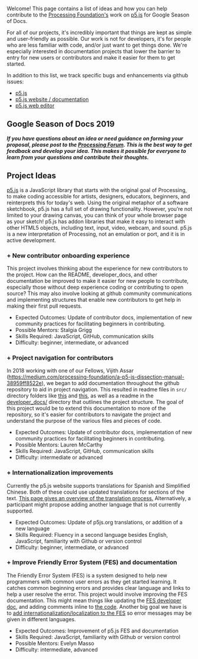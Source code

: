 Welcome! This page contains a list of ideas and how you can help contribute to the [Processing Foundation's](https://processingfoundation.org/) work on [p5.js](http://p5js.org) for Google Season of Docs.

For all of our projects, it's incredibly important that things are kept as simple and user-friendly as possible. Our work is not for developers, it's for people who are less familiar with code, and/or just want to get things done. We're especially interested in documentation projects that lower the barrier to entry for new users or contributors and make it easier for them to get started.

In addition to this list, we track specific bugs and enhancements via github issues:
* [p5.js](https://github.com/processing/p5.js/issues)
* [p5.js website / documentation](https://github.com/processing/p5.js-website/issues)
* [p5.js web editor](https://github.com/processing/p5.js-web-editor)

## Google Season of Docs 2019

_**If you have questions about an idea or need guidance on forming your proposal, please post to the [Processing Forum](https://discourse.processing.org/c/season-of-docs). This is the best way to get feedback and develop your idea. This makes it possible for everyone to learn from your questions and contribute their thoughts.**_

## Project Ideas

[p5.js](http://p5js.org) is a JavaScript library that starts with the original goal of Processing, to make coding accessible for artists, designers, educators, beginners, and reinterprets this for today's web. Using the original metaphor of a software sketchbook, p5.js has a full set of drawing functionality. However, you’re not limited to your drawing canvas, you can think of your whole browser page as your sketch! p5.js has addon libraries that make it easy to interact with other HTML5 objects, including text, input, video, webcam, and sound. p5.js is a new interpretation of Processing, not an emulation or port, and it is in active development.

### + New contributor onboarding experience
This project involves thinking about the experience for new contributors to the project. How can the README, developer_docs, and other documentation be improved to make it easier for new people to contribute, especially those without deep experience coding or contributing to open source? This may also involve looking at github community communications and implementing structures that enable new contributors to get help in making their first pull requests.
* Expected Outcomes: Update of contributor docs, implementation of new community practices for facilitating beginners in contributing.
* Possible Mentors: Stalgia Grigg
* Skills Required: JavaScript, GitHub, communication skills
* Difficulty: beginner, intermediate, or advanced

### + Project navigation for contributors
In 2018 working with one of our Fellows, Vijith Assar (https://medium.com/processing-foundation/a-p5-js-dissection-manual-38959ff8522e), we began to add documentation throughout the github repository to aid in project navigation. This resulted in readme files in `src/` directory folders like [this](https://github.com/processing/p5.js/tree/master/src) and [this](https://github.com/processing/p5.js/tree/master/src/core), as well as a readme in the [developer_docs/](https://github.com/processing/p5.js/tree/master/developer_docs) directory that outlines the project structure. The goal of this project would be to extend this documentation to more of the repository, so it's easier for contributors to navigate the project and understand the purpose of the various files and pieces of code.
* Expected Outcomes: Update of contributor docs, implementation of new community practices for facilitating beginners in contributing.
* Possible Mentors: Lauren McCarthy
* Skills Required: JavaScript, GitHub, communication skills
* Difficulty: intermediate or advanced


### + Internationalization improvements
Currently the p5.js website supports translations for Spanish and Simplified Chinese. Both of these could use updated translations for sections of the text. [This page gives an overview of the translation process.](https://github.com/processing/p5.js-website/blob/master/contributor_docs/i18n_contribution.md) Alternatively, a participant might propose adding another language that is not currently supported.
* Expected Outcomes: Update of p5js.org translations, or addition of a new language
* Skills Required: Fluency in a second language besides English, JavaScript, familiarity with Github or version control
* Difficulty: beginner, intermediate, or advanced

### + Improve Friendly Error System (FES) and documentation
The Friendly Error System (FES) is a system designed to help new programmers with common user errors as they get started learning. It catches common beginning errors and provides clear language and links to help a user resolve the error. This project would involve improving the FES documentation. This might mean things like updating the [FES developer doc](https://github.com/processing/p5.js/blob/master/developer_docs/friendly_error_system.md), and adding comments inline to [the code](https://github.com/processing/p5.js/blob/master/src/core/error_helpers.js). Another big goal we have is to [add internationalization/localization to the FES](https://github.com/processing/p5.js/issues/3390) so error messages may be given in different languages.
* Expected Outcomes: Improvement of p5.js FES and documentation
* Skills Required: JavaScript, familiarity with Github or version control
* Possible Mentors: Evelyn Masso
* Difficulty: intermediate, advanced
